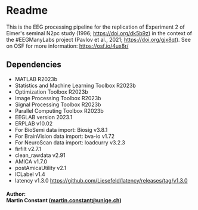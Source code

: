 # Readme
This is the EEG processing pipeline for the replication of Experiment 2 of Eimer's seminal N2pc study (1996; https://doi.org/dk5b9z) in the context of the #EEGManyLabs project (Pavlov et al., 2021; https://doi.org/gjx8qt).
See on OSF for more information:  https://osf.io/4ux8r/

## Dependencies
- MATLAB R2023b
- Statistics and Machine Learning Toolbox R2023b
- Optimization Toolbox R2023b
- Image Processing Toolbox R2023b
- Signal Processing Toolbox R2023b
- Parallel Computing Toolbox R2023b
- EEGLAB version 2023.1
- ERPLAB v10.02
- For BioSemi data import: Biosig v3.8.1
- For BrainVision data import: bva-io v1.72
- For NeuroScan data import: loadcurry v3.2.3
- firfilt v2.7.1
- clean_rawdata v2.91
- AMICA v1.7.0
- postAmicaUtility v2.1
- ICLabel v1.4
- latency v1.3.0 https://github.com/Liesefeld/latency/releases/tag/v1.3.0

#### Author: <br> Martin Constant (martin.constant@unige.ch)